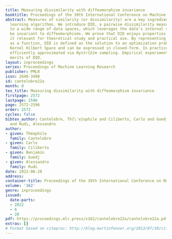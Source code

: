 ```yaml
---
title: Measuring dissimilarity with diffeomorphism invariance
booktitle: Proceedings of the 39th International Conference on Machine Learning
abstract: Measures of similarity (or dissimilarity) are a key ingredient to many machine
  learning algorithms. We introduce DID, a pairwise dissimilarity measure applicable
  to a wide range of data spaces, which leverages the data’s internal structure to
  be invariant to diffeomorphisms. We prove that DID enjoys properties which make
  it relevant for theoretical study and practical use. By representing each datum
  as a function, DID is defined as the solution to an optimization problem in a Reproducing
  Kernel Hilbert Space and can be expressed in closed-form. In practice, it can be
  efficiently approximated via Nystr{ö}m sampling. Empirical experiments support the
  merits of DID.
layout: inproceedings
series: Proceedings of Machine Learning Research
publisher: PMLR
issn: 2640-3498
id: cantelobre22a
month: 0
tex_title: Measuring dissimilarity with diffeomorphism invariance
firstpage: 2572
lastpage: 2596
page: 2572-2596
order: 2572
cycles: false
bibtex_author: Cantelobre, Th{\'e}ophile and Ciliberto, Carlo and Guedj, Benjamin
  and Rudi, Alessandro
author:
- given: Théophile
  family: Cantelobre
- given: Carlo
  family: Ciliberto
- given: Benjamin
  family: Guedj
- given: Alessandro
  family: Rudi
date: 2022-06-28
address:
container-title: Proceedings of the 39th International Conference on Machine Learning
volume: '162'
genre: inproceedings
issued:
  date-parts:
  - 2022
  - 6
  - 28
pdf: https://proceedings.mlr.press/v162/cantelobre22a/cantelobre22a.pdf
extras: []
# Format based on citeproc: http://blog.martinfenner.org/2013/07/30/citeproc-yaml-for-bibliographies/
---
```

